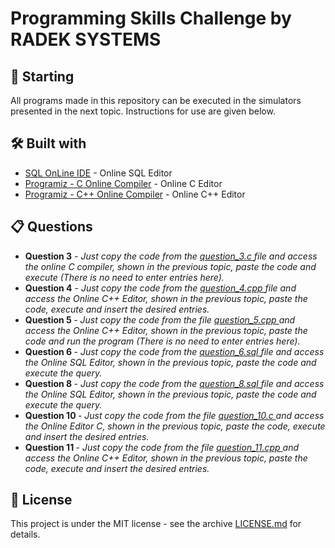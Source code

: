 # Programming Skills Challenge by RADEK SYSTEMS

## 🚀 Starting

All programs made in this repository can be executed in the simulators presented in the next topic. Instructions for use are given below.

## 🛠️ Built with

* [SQL OnLine IDE](https://sqliteonline.com/) - Online SQL Editor
* [Programiz - C Online Compiler](https://www.programiz.com/c-programming/online-compiler/) - Online C Editor
* [Programiz - C++ Online Compiler](https://www.programiz.com/cpp-programming/online-compiler/) - Online C++ Editor

## 📋 Questions

<ul> 
 <li> 
     <b>Question 3</b> - <i>Just copy the code from the <a href= https://github.com/IsaacMartins12/test_radek_systems/blob/main/question_3.c > question_3.c </a> file and access the online C compiler, shown in the previous topic, paste the code and execute (There is no need to enter entries here).</i >
 </li>
   
 <li> 
     <b>Question 4</b> - <i>Just copy the code from the <a href= https://github.com/IsaacMartins12/test_radek_systems/blob/main/question_4.cpp > question_4.cpp </a> file and access the Online C++ Editor, shown in the previous topic, paste the code, execute and insert the desired entries.</i >
 </li>
   
 <li> 
   <b> Question 5 </b>- <i>Just copy the code from the file <a href= https://github.com/IsaacMartins12/test_radek_systems/blob/main/question_5.cpp > question_5.cpp </a> and access the Online C++ Editor, shown in the previous topic, paste the code and run the program
  (There is no need to enter entries here).</i>
 </li>
   
 <li> 
  <b> Question 6 </b> - <i> Just copy the code from the <a href= https://github.com/IsaacMartins12/test_radek_systems/blob/main/question_6.sql > question_6.sql </a> file and access the Online SQL Editor, shown in the previous topic, paste the code and execute the query. </i>
 </li>
   
 <li> 
  <b> Question 8 </b> - <i> Just copy the code from the <a href= https://github.com/IsaacMartins12/test_radek_systems/blob/main/question_8.sql > question_8.sql </a> file and access the Online SQL Editor, shown in the previous topic, paste the code and execute the query. </i>
 </li>
  
 <li> 
   <b>Question 10 </b> - <i> Just copy the code from the file <a href= https://github.com/IsaacMartins12/test_radek_systems/blob/main/question_10.c > question_10.c </a> and access the Online Editor C, shown in the previous topic, paste the code, execute and insert the desired entries. </i>
 </li>
   
 <li>  
   <b>Question 11 </b> - <i> Just copy the code from the file <a href= https://github.com/IsaacMartins12/test_radek_systems/blob/main/question_11.cpp > question_11.cpp </a> and access the Online C++ Editor, shown in the previous topic, paste the code, execute and insert the desired entries. </i>
 </li>

</ul>

## 📄 License

This project is under the MIT license - see the archive [LICENSE.md](https://github.com/usuario/projeto/licenca) for details.
